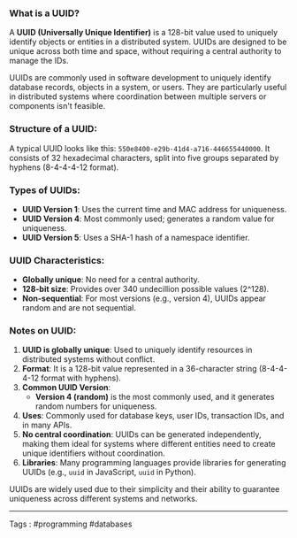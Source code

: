### What is a UUID?

A **UUID (Universally Unique Identifier)** is a 128-bit value used to uniquely identify objects or entities in a distributed system. UUIDs are designed to be unique across both time and space, without requiring a central authority to manage the IDs.

UUIDs are commonly used in software development to uniquely identify database records, objects in a system, or users. They are particularly useful in distributed systems where coordination between multiple servers or components isn't feasible.

### Structure of a UUID:
A typical UUID looks like this: `550e8400-e29b-41d4-a716-446655440000`. It consists of 32 hexadecimal characters, split into five groups separated by hyphens (8-4-4-4-12 format).

### Types of UUIDs:
- **UUID Version 1**: Uses the current time and MAC address for uniqueness.
- **UUID Version 4**: Most commonly used; generates a random value for uniqueness.
- **UUID Version 5**: Uses a SHA-1 hash of a namespace identifier.

### UUID Characteristics:
- **Globally unique**: No need for a central authority.
- **128-bit size**: Provides over 340 undecillion possible values (2^128).
- **Non-sequential**: For most versions (e.g., version 4), UUIDs appear random and are not sequential.

### Notes on UUID:
1. **UUID is globally unique**: Used to uniquely identify resources in distributed systems without conflict.
2. **Format**: It is a 128-bit value represented in a 36-character string (8-4-4-4-12 format with hyphens).
3. **Common UUID Version**: 
   - **Version 4 (random)** is the most commonly used, and it generates random numbers for uniqueness.
4. **Uses**: Commonly used for database keys, user IDs, transaction IDs, and in many APIs.
5. **No central coordination**: UUIDs can be generated independently, making them ideal for systems where different entities need to create unique identifiers without coordination.
6. **Libraries**: Many programming languages provide libraries for generating UUIDs (e.g., `uuid` in JavaScript, `uuid` in Python).

UUIDs are widely used due to their simplicity and their ability to guarantee uniqueness across different systems and networks.

_____
Tags : #programming #databases 